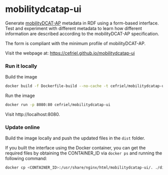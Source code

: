 # mobilitydcatap-ui

Generate [mobilityDCAT-AP](https://w3id.org/mobilitydcat-ap/) metadata in RDF using a form-based interface. Test and experiment with different metadata to learn how different information are described according to the mobilityDCAT-AP specification.

The form is compliant with the minimum profile of mobilityDCAT-AP.

Visit the webpage at: https://cefriel.github.io/mobilitydcatap-ui

### Run it locally

Build the image
```sh
docker build -f Dockerfile-build --no-cache -t cefriel/mobilitydcatap-ui .
```

Run the image
```sh
docker run -p 8080:80 cefriel/mobilitydcatap-ui
```

Visit http://localhost:8080.

### Update online

Build the image locally and push the updated files in the `dist` folder.

If you built the interface using the Docker container, you can get the required files by obtaining the CONTAINER_ID via `docker ps` and running the following command:
```sh
docker cp <CONTAINER_ID>:/usr/share/nginx/html/mobilitydcatap-ui/. ./dist/
```
